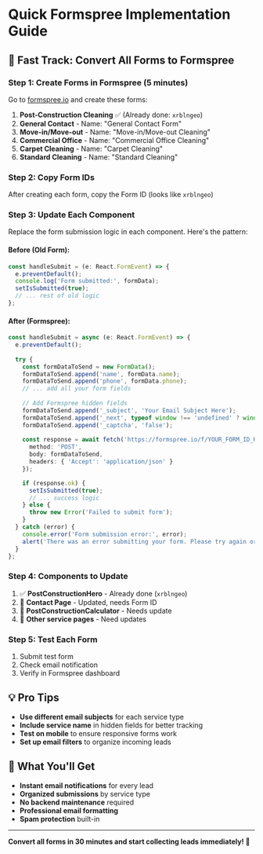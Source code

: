 # Quick Formspree Implementation Guide

## 🚀 **Fast Track: Convert All Forms to Formspree**

### **Step 1: Create Forms in Formspree (5 minutes)**

Go to [formspree.io](https://formspree.io) and create these forms:

1. **Post-Construction Cleaning** ✅ (Already done: `xrblngeo`)
2. **General Contact** - Name: "General Contact Form"
3. **Move-in/Move-out** - Name: "Move-in/Move-out Cleaning"
4. **Commercial Office** - Name: "Commercial Office Cleaning"
5. **Carpet Cleaning** - Name: "Carpet Cleaning"
6. **Standard Cleaning** - Name: "Standard Cleaning"

### **Step 2: Copy Form IDs**

After creating each form, copy the Form ID (looks like `xrblngeo`)

### **Step 3: Update Each Component**

Replace the form submission logic in each component. Here's the pattern:

#### **Before (Old Form):**
```typescript
const handleSubmit = (e: React.FormEvent) => {
  e.preventDefault();
  console.log('Form submitted:', formData);
  setIsSubmitted(true);
  // ... rest of old logic
};
```

#### **After (Formspree):**
```typescript
const handleSubmit = async (e: React.FormEvent) => {
  e.preventDefault();
  
  try {
    const formDataToSend = new FormData();
    formDataToSend.append('name', formData.name);
    formDataToSend.append('phone', formData.phone);
    // ... add all your form fields
    
    // Add Formspree hidden fields
    formDataToSend.append('_subject', 'Your Email Subject Here');
    formDataToSend.append('_next', typeof window !== 'undefined' ? window.location.href : '');
    formDataToSend.append('_captcha', 'false');
    
    const response = await fetch('https://formspree.io/f/YOUR_FORM_ID_HERE', {
      method: 'POST',
      body: formDataToSend,
      headers: { 'Accept': 'application/json' }
    });

    if (response.ok) {
      setIsSubmitted(true);
      // ... success logic
    } else {
      throw new Error('Failed to submit form');
    }
  } catch (error) {
    console.error('Form submission error:', error);
    alert('There was an error submitting your form. Please try again or call us directly.');
  }
};
```

### **Step 4: Components to Update**

1. ✅ **PostConstructionHero** - Already done (`xrblngeo`)
2. 🔄 **Contact Page** - Updated, needs Form ID
3. 🔄 **PostConstructionCalculator** - Needs update
4. 🔄 **Other service pages** - Need updates

### **Step 5: Test Each Form**

1. Submit test form
2. Check email notification
3. Verify in Formspree dashboard

## 💡 **Pro Tips**

- **Use different email subjects** for each service type
- **Include service name** in hidden fields for better tracking
- **Test on mobile** to ensure responsive forms work
- **Set up email filters** to organize incoming leads

## 🎯 **What You'll Get**

- **Instant email notifications** for every lead
- **Organized submissions** by service type
- **No backend maintenance** required
- **Professional email formatting**
- **Spam protection** built-in

---

**Convert all forms in 30 minutes and start collecting leads immediately! 🚀**





